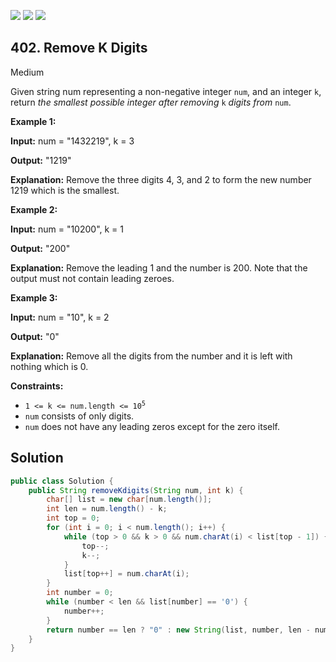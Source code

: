[![](https://img.shields.io/github/stars/javadev/LeetCode-in-Java?label=Stars&style=flat-square)](https://github.com/javadev/LeetCode-in-Java)
[![](https://img.shields.io/github/forks/javadev/LeetCode-in-Java?label=Fork%20me%20on%20GitHub%20&style=flat-square)](https://github.com/javadev/LeetCode-in-Java/fork)
[![](https://img.shields.io/badge/-LeetCode%20in%20Kotlin-blue?style=flat-square)](https://github.com/javadev/LeetCode-in-Kotlin)

## 402\. Remove K Digits

Medium

Given string num representing a non-negative integer `num`, and an integer `k`, return _the smallest possible integer after removing_ `k` _digits from_ `num`.

**Example 1:**

**Input:** num = "1432219", k = 3

**Output:** "1219"

**Explanation:** Remove the three digits 4, 3, and 2 to form the new number 1219 which is the smallest. 

**Example 2:**

**Input:** num = "10200", k = 1

**Output:** "200"

**Explanation:** Remove the leading 1 and the number is 200. Note that the output must not contain leading zeroes. 

**Example 3:**

**Input:** num = "10", k = 2

**Output:** "0"

**Explanation:** Remove all the digits from the number and it is left with nothing which is 0. 

**Constraints:**

*   <code>1 <= k <= num.length <= 10<sup>5</sup></code>
*   `num` consists of only digits.
*   `num` does not have any leading zeros except for the zero itself.

## Solution

```java
public class Solution {
    public String removeKdigits(String num, int k) {
        char[] list = new char[num.length()];
        int len = num.length() - k;
        int top = 0;
        for (int i = 0; i < num.length(); i++) {
            while (top > 0 && k > 0 && num.charAt(i) < list[top - 1]) {
                top--;
                k--;
            }
            list[top++] = num.charAt(i);
        }
        int number = 0;
        while (number < len && list[number] == '0') {
            number++;
        }
        return number == len ? "0" : new String(list, number, len - number);
    }
}
```